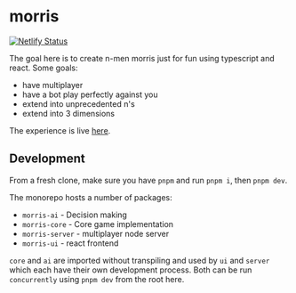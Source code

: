 # morris

[![Netlify Status](https://api.netlify.com/api/v1/badges/1c2d36df-6241-4a45-a3cb-ea10ec3b210a/deploy-status)](https://app.netlify.com/sites/morris-cutaiar/deploys)

The goal here is to create n-men morris just for fun using typescript and react. Some goals:

- have multiplayer
- have a bot play perfectly against you
- extend into unprecedented n's
- extend into 3 dimensions

The experience is live [here](https://morris-cutaiar.netlify.app/).

## Development

From a fresh clone, make sure you have `pnpm` and run `pnpm i`, then `pnpm dev`.

The monorepo hosts a number of packages:

- `morris-ai` - Decision making
- `morris-core` - Core game implementation
- `morris-server` - multiplayer node server
- `morris-ui` - react frontend

`core` and `ai` are imported without transpiling and used by `ui` and `server` which each have their own development process. Both can be run `concurrently` using `pnpm dev` from the root here.
